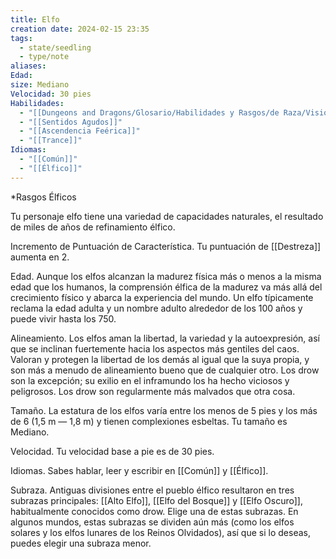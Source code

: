 ```yaml
---
title: Elfo
creation date: 2024-02-15 23:35
tags:
  - state/seedling
  - type/note
aliases: 
Edad: 
size: Mediano
Velocidad: 30 pies
Habilidades:
  - "[[Dungeons and Dragons/Glosario/Habilidades y Rasgos/de Raza/Visión en la Oscuridad|Visión en la Oscuridad]]"
  - "[[Sentidos Agudos]]"
  - "[[Ascendencia Feérica]]"
  - "[[Trance]]"
Idiomas:
  - "[[Común]]"
  - "[[Élfico]]"
---
```


*Rasgos Élficos

Tu personaje elfo tiene una variedad de capacidades naturales, el resultado de miles de años de
refinamiento élfico.

Incremento de Puntuación de Característica. Tu puntuación de [[Destreza]] aumenta en 2.

Edad. Aunque los elfos alcanzan la madurez física más o menos a la misma edad que los humanos, la comprensión élfica de la madurez va más allá del crecimiento físico y abarca la experiencia del mundo. Un elfo típicamente reclama la edad adulta y un nombre adulto alrededor de los 100 años y puede vivir hasta los 750.

Alineamiento. Los elfos aman la libertad, la variedad y la autoexpresión, así que se inclinan
fuertemente hacia los aspectos más gentiles del caos. Valoran y protegen la libertad de los demás al igual que la suya propia, y son más a menudo de alineamiento bueno que de cualquier otro. 
Los drow son la excepción; su exilio en el inframundo los ha hecho viciosos y peligrosos. Los drow son regularmente más malvados que otra cosa.

Tamaño. La estatura de los elfos varía entre los menos de 5 pies y los más de 6 (1,5 m — 1,8 m) y
tienen complexiones esbeltas. Tu tamaño es Mediano.

Velocidad. Tu velocidad base a pie es de 30 pies.

Idiomas. Sabes hablar, leer y escribir en [[Común]] y [[Élfico]]. 

Subraza. Antiguas divisiones entre el pueblo élfico resultaron en tres subrazas principales:
[[Alto Elfo]],  [[Elfo del Bosque]] y [[Elfo Oscuro]], habitualmente conocidos como drow.
Elige una de estas subrazas. En algunos mundos, estas subrazas se dividen aún más (como los elfos solares y los elfos lunares de los Reinos Olvidados), así que si lo deseas, puedes elegir una subraza menor.





